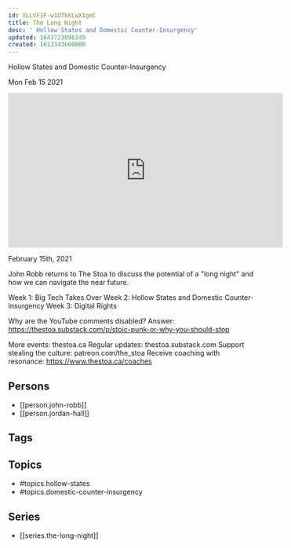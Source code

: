 ```yaml
---
id: XLLVF1F-w1UTkKLwX1gmC
title: The Long Night
desc: ' Hollow States and Domestic Counter-Insurgency'
updated: 1643723096349
created: 1613343600000
---
```



 Hollow States and Domestic Counter-Insurgency

Mon Feb 15 2021

<iframe width="560" height="315" src="https://www.youtube.com/embed/eC1wKJM6mVk" title="The Long Night: Hollow States and Domestic Counter-Insurgency w/ John Robb and Jordan Hall" frameborder="0" allow="accelerometer; autoplay; clipboard-write; encrypted-media; gyroscope; picture-in-picture" allowfullscreen ></iframe>

February 15th, 2021

John Robb returns to The Stoa to discuss the potential of a "long night" and how we can navigate the near future. 

Week 1: Big Tech Takes Over
Week 2: Hollow States and Domestic Counter-Insurgency
Week 3: Digital Rights

Why are the YouTube comments disabled? Answer: https://thestoa.substack.com/p/stoic-punk-or-why-you-should-stop

More events: thestoa.ca
Regular updates: thestoa.substack.com
Support stealing the culture: patreon.com/the_stoa
Receive coaching with resonance: https://www.thestoa.ca/coaches

## Persons

- [[person.john-robb]]
- [[person.jordan-hall]]

## Tags



## Topics

- #topics.hollow-states
- #topics.domestic-counter-insurgency

## Series

- [[series.the-long-night]]

